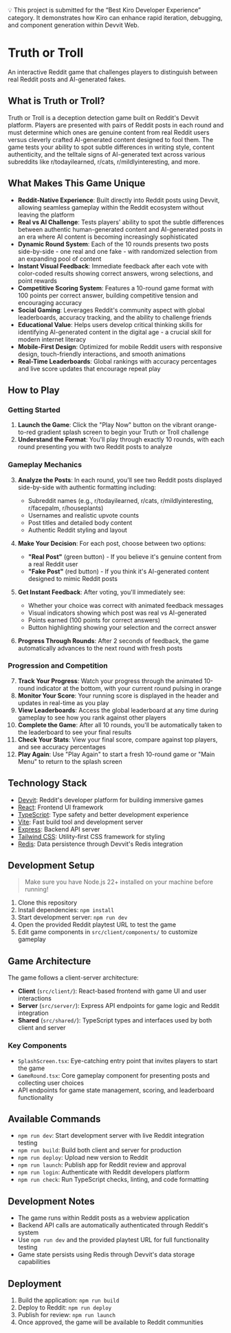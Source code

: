 💡 This project is submitted for the “Best Kiro Developer Experience” category. It demonstrates how Kiro can enhance rapid iteration, debugging, and component generation within Devvit Web.
# Truth or Troll

An interactive Reddit game that challenges players to distinguish between real Reddit posts and AI-generated fakes.

## What is Truth or Troll?

Truth or Troll is a deception detection game built on Reddit's Devvit platform. Players are presented with pairs of Reddit posts in each round and must determine which ones are genuine content from real Reddit users versus cleverly crafted AI-generated content designed to fool them. The game tests your ability to spot subtle differences in writing style, content authenticity, and the telltale signs of AI-generated text across various subreddits like r/todayilearned, r/cats, r/mildlyinteresting, and more.

## What Makes This Game Unique

- **Reddit-Native Experience**: Built directly into Reddit posts using Devvit, allowing seamless gameplay within the Reddit ecosystem without leaving the platform
- **Real vs AI Challenge**: Tests players' ability to spot the subtle differences between authentic human-generated content and AI-generated posts in an era where AI content is becoming increasingly sophisticated
- **Dynamic Round System**: Each of the 10 rounds presents two posts side-by-side - one real and one fake - with randomized selection from an expanding pool of content
- **Instant Visual Feedback**: Immediate feedback after each vote with color-coded results showing correct answers, wrong selections, and point rewards
- **Competitive Scoring System**: Features a 10-round game format with 100 points per correct answer, building competitive tension and encouraging accuracy
- **Social Gaming**: Leverages Reddit's community aspect with global leaderboards, accuracy tracking, and the ability to challenge friends
- **Educational Value**: Helps users develop critical thinking skills for identifying AI-generated content in the digital age - a crucial skill for modern internet literacy
- **Mobile-First Design**: Optimized for mobile Reddit users with responsive design, touch-friendly interactions, and smooth animations
- **Real-Time Leaderboards**: Global rankings with accuracy percentages and live score updates that encourage repeat play

## How to Play

### Getting Started

1. **Launch the Game**: Click the "Play Now" button on the vibrant orange-to-red gradient splash screen to begin your Truth or Troll challenge
2. **Understand the Format**: You'll play through exactly 10 rounds, with each round presenting you with two Reddit posts to analyze

### Gameplay Mechanics

3. **Analyze the Posts**: In each round, you'll see two Reddit posts displayed side-by-side with authentic formatting including:

   - Subreddit names (e.g., r/todayilearned, r/cats, r/mildlyinteresting, r/facepalm, r/houseplants)
   - Usernames and realistic upvote counts
   - Post titles and detailed body content
   - Authentic Reddit styling and layout

4. **Make Your Decision**: For each post, choose between two options:

   - **"Real Post"** (green button) - If you believe it's genuine content from a real Reddit user
   - **"Fake Post"** (red button) - If you think it's AI-generated content designed to mimic Reddit posts

5. **Get Instant Feedback**: After voting, you'll immediately see:

   - Whether your choice was correct with animated feedback messages
   - Visual indicators showing which post was real vs AI-generated
   - Points earned (100 points for correct answers)
   - Button highlighting showing your selection and the correct answer

6. **Progress Through Rounds**: After 2 seconds of feedback, the game automatically advances to the next round with fresh posts

### Progression and Competition

7. **Track Your Progress**: Watch your progress through the animated 10-round indicator at the bottom, with your current round pulsing in orange
8. **Monitor Your Score**: Your running score is displayed in the header and updates in real-time as you play
9. **View Leaderboards**: Access the global leaderboard at any time during gameplay to see how you rank against other players
10. **Complete the Game**: After all 10 rounds, you'll be automatically taken to the leaderboard to see your final results
11. **Check Your Stats**: View your final score, compare against top players, and see accuracy percentages
12. **Play Again**: Use "Play Again" to start a fresh 10-round game or "Main Menu" to return to the splash screen

## Technology Stack

- [Devvit](https://developers.reddit.com/): Reddit's developer platform for building immersive games
- [React](https://react.dev/): Frontend UI framework
- [TypeScript](https://www.typescriptlang.org/): Type safety and better development experience
- [Vite](https://vite.dev/): Fast build tool and development server
- [Express](https://expressjs.com/): Backend API server
- [Tailwind CSS](https://tailwindcss.com/): Utility-first CSS framework for styling
- [Redis](https://redis.io/): Data persistence through Devvit's Redis integration

## Development Setup

> Make sure you have Node.js 22+ installed on your machine before running!

1. Clone this repository
2. Install dependencies: `npm install`
3. Start development server: `npm run dev`
4. Open the provided Reddit playtest URL to test the game
5. Edit game components in `src/client/components/` to customize gameplay

## Game Architecture

The game follows a client-server architecture:

- **Client** (`src/client/`): React-based frontend with game UI and user interactions
- **Server** (`src/server/`): Express API endpoints for game logic and Reddit integration
- **Shared** (`src/shared/`): TypeScript types and interfaces used by both client and server

### Key Components

- `SplashScreen.tsx`: Eye-catching entry point that invites players to start the game
- `GameRound.tsx`: Core gameplay component for presenting posts and collecting user choices
- API endpoints for game state management, scoring, and leaderboard functionality

## Available Commands

- `npm run dev`: Start development server with live Reddit integration testing
- `npm run build`: Build both client and server for production
- `npm run deploy`: Upload new version to Reddit
- `npm run launch`: Publish app for Reddit review and approval
- `npm run login`: Authenticate with Reddit developers platform
- `npm run check`: Run TypeScript checks, linting, and code formatting

## Development Notes

- The game runs within Reddit posts as a webview application
- Backend API calls are automatically authenticated through Reddit's system
- Use `npm run dev` and the provided playtest URL for full functionality testing
- Game state persists using Redis through Devvit's data storage capabilities

## Deployment

1. Build the application: `npm run build`
2. Deploy to Reddit: `npm run deploy`
3. Publish for review: `npm run launch`
4. Once approved, the game will be available to Reddit communities
